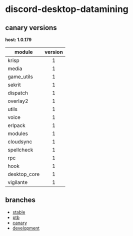 # discord-desktop-datamining

## canary versions

**host: 1.0.179**

| module | version |
| ------ | :-----: |
| krisp | 1 |
| media | 1 |
| game_utils | 1 |
| sekrit | 1 |
| dispatch | 1 |
| overlay2 | 1 |
| utils | 1 |
| voice | 1 |
| erlpack | 1 |
| modules | 1 |
| cloudsync | 1 |
| spellcheck | 1 |
| rpc | 1 |
| hook | 1 |
| desktop_core | 1 |
| vigilante | 1 |

## branches

- [stable](https://github.com/OpenAsar/discord-desktop-datamining/tree/stable)
- [ptb](https://github.com/OpenAsar/discord-desktop-datamining/tree/ptb)
- [canary](https://github.com/OpenAsar/discord-desktop-datamining/tree/canary)
- [development](https://github.com/OpenAsar/discord-desktop-datamining/tree/development)